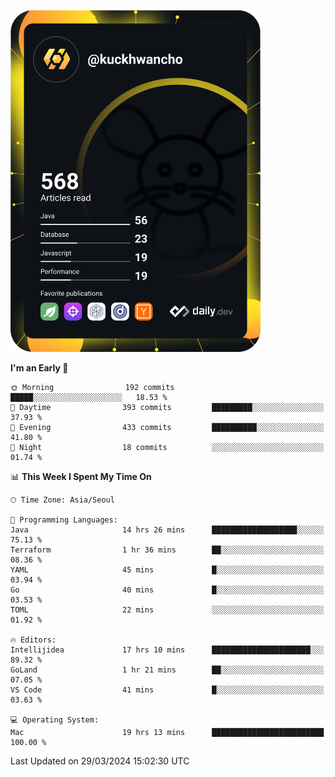 <a href="https://app.daily.dev/kuckhwancho"><img src="https://github.com/kuckjwi0928/kuckjwi0928/blob/master/devcard.svg" width="400" alt="Kuckjwi Devcard"/></a>

<!--START_SECTION:waka-->
**I'm an Early 🐤** 

```text
🌞 Morning                192 commits         █████░░░░░░░░░░░░░░░░░░░░   18.53 % 
🌆 Daytime                393 commits         █████████░░░░░░░░░░░░░░░░   37.93 % 
🌃 Evening                433 commits         ██████████░░░░░░░░░░░░░░░   41.80 % 
🌙 Night                  18 commits          ░░░░░░░░░░░░░░░░░░░░░░░░░   01.74 % 
```


📊 **This Week I Spent My Time On** 

```text
🕑︎ Time Zone: Asia/Seoul

💬 Programming Languages: 
Java                     14 hrs 26 mins      ███████████████████░░░░░░   75.13 % 
Terraform                1 hr 36 mins        ██░░░░░░░░░░░░░░░░░░░░░░░   08.36 % 
YAML                     45 mins             █░░░░░░░░░░░░░░░░░░░░░░░░   03.94 % 
Go                       40 mins             █░░░░░░░░░░░░░░░░░░░░░░░░   03.53 % 
TOML                     22 mins             ░░░░░░░░░░░░░░░░░░░░░░░░░   01.92 % 

🔥 Editors: 
Intellijidea             17 hrs 10 mins      ██████████████████████░░░   89.32 % 
GoLand                   1 hr 21 mins        ██░░░░░░░░░░░░░░░░░░░░░░░   07.05 % 
VS Code                  41 mins             █░░░░░░░░░░░░░░░░░░░░░░░░   03.63 % 

💻 Operating System: 
Mac                      19 hrs 13 mins      █████████████████████████   100.00 % 
```


 Last Updated on 29/03/2024 15:02:30 UTC
<!--END_SECTION:waka-->
